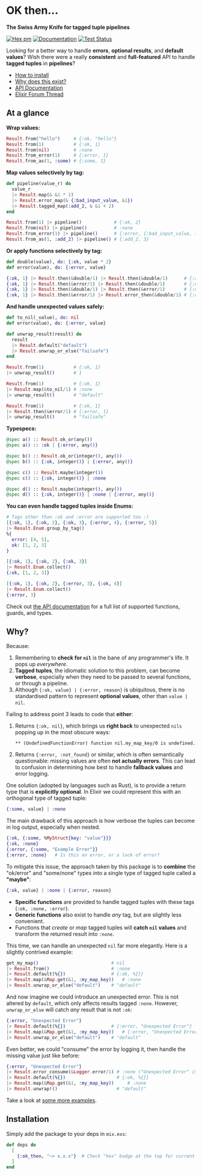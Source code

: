 # OK then...

**The Swiss Army Knife for tagged tuple pipelines**

[![Hex pm](https://img.shields.io/hexpm/v/ok_then)](https://hex.pm/packages/ok_then)
[![Documentation](https://img.shields.io/badge/docs-hexdocs-blue)](https://hexdocs.pm/ok_then)
[![Test Status](https://img.shields.io/github/workflow/status/flexibility-org/ok_then/Mix%20Tests)](https://github.com/flexibility-org/ok_then/actions)

Looking for a better way to handle **errors**, **optional results**,
and **default values**? Wish there were a really **consistent** and
**full-featured** API to handle **tagged tuples** in **pipelines**?

* [How to install](#installation)
* [Why does this exist?](#why)
* [API Documentation](https://hexdocs.pm/ok_then/OkThen.Result.html)
* [Elixir Forum Thread](https://elixirforum.com/t/39983)

## At a glance

**Wrap values:**
```elixir
Result.from("hello")     # {:ok, "hello"}
Result.from(1)           # {:ok, 1}
Result.from(nil)         # :none
Result.from_error(1)     # {:error, 1}
Result.from_as(1, :some) # {:some, 1}
```

**Map values selectively by tag:**
```elixir
def pipeline(value_r) do
  value_r
  |> Result.map(& &1 * 2)
  |> Result.error_map(& {:bad_input_value, &1})
  |> Result.tagged_map(:add_2, & &1 + 2)
end

Result.from(1) |> pipeline()            # {:ok, 2}
Result.from(nil) |> pipeline()          # :none
Result.from_error(1) |> pipeline()      # {:error, {:bad_input_value, 1}}
Result.from_as(1, :add_2) |> pipeline() # {:add_2, 3}
```

**Or apply functions selectively by tag:**
```elixir
def double(value), do: {:ok, value * 2}
def error(value), do: {:error, value}

{:ok, 1} |> Result.then(&double/1) |> Result.then(&double/1)      # {:ok, 4}
{:ok, 1} |> Result.then(&error/1) |> Result.then(&double/1)       # {:error, 1}
{:ok, 1} |> Result.then(&double/1) |> Result.then(&error/1)       # {:error, 2}
{:ok, 1} |> Result.then(&error/1) |> Result.error_then(&double/1) # {:ok, 2}
```

**And handle unexpected values safely:**
```elixir
def to_nil(_value), do: nil
def error(value), do: {:error, value}

def unwrap_result(result) do
  result
  |> Result.default("default")
  |> Result.unwrap_or_else("failsafe")
end

Result.from(1)           # {:ok, 1}
|> unwrap_result()       # 1

Result.from(1)           # {:ok, 1}
|> Result.map(&to_nil/1) # :none
|> unwrap_result()       # "default"

Result.from(1)           # {:ok, 1}
|> Result.then(&error/1) # {:error, 1}
|> unwrap_result()       # "failsafe"
```

**Typespecs:**
```elixir
@spec a() :: Result.ok_or(any())
@spec a() :: :ok | {:error, any()}

@spec b() :: Result.ok_or(integer(), any())
@spec b() :: {:ok, integer()} | {:error, any()}

@spec c() :: Result.maybe(integer())
@spec c() :: {:ok, integer()} | :none

@spec d() :: Result.maybe(integer(), any())
@spec d() :: {:ok, integer()} | :none | {:error, any()}
```

**You can even handle tagged tuples inside Enums:**
```elixir
# Tags other than :ok and :error are supported too :)
[{:ok, 1}, {:ok, 2}, {:ok, 3}, {:error, 4}, {:error, 5}]
|> Result.Enum.group_by_tag()
%{
  error: [4, 5],
  ok: [1, 2, 3]
}
```

```elixir
[{:ok, 1}, {:ok, 2}, {:ok, 3}]
|> Result.Enum.collect()
{:ok, [1, 2, 3]}
```

```elixir
[{:ok, 1}, {:ok, 2}, {:error, 3}, {:ok, 4}]
|> Result.Enum.collect()
{:error, 3}
```

Check out [the API documentation](https://hexdocs.pm/ok_then/OkThen.Result.html)
for a full list of supported functions, guards, and types.

## Why?

Because:

1. Remembering to **check for `nil`** is the bane of any programmer's life. It
   pops up _everywhere_.
2. **Tagged tuples**, the idiomatic solution to this problem, can become
   **verbose**, especially when they need to be passed to several functions, or
   through a pipeline.
3. Although `{:ok, value} | {:error, reason}` is ubiquitous, there is no
   standardised pattern to represent **optional values**, other than `value |
   nil`.

Failing to address point 3 leads to code that **either**:

1. Returns `{:ok, nil}`, which brings us **right back** to unexpected `nils`
   popping up in the most obscure ways:

   `** (UndefinedFunctionError) function nil.my_map_key/0 is undefined.`

2. Returns `{:error, :not_found}` or similar, which is often semantically
   questionable: missing values are often **not actually errors**. This can lead
   to confusion in determining how best to handle **fallback values** and error
   logging.

One solution (adopted by languages such as Rust), is to provide a return type
that is **explicitly optional**. In Elixir we could represent this with an
orthogonal type of tagged tuple:


```elixir
{:some, value} | :none
```

The main drawback of this approach is how verbose the tuples can become in log
output, especially when nested.

```elixir
{:ok, {:some, %MyStruct{key: "value"}}}
{:ok, :none}
{:error, {:some, "Example Error"}}
{:error, :none}   # Is this an error, or a lack of error?
```

To mitigate this issue, the approach taken by this package is to **combine** the
"ok/error" and "some/none" types into a single type of tagged tuple called a
**"maybe"**:

```elixir
{:ok, value} | :none | {:error, reason}
```

* **Specific functions** are provided to handle tagged tuples with these tags (`:ok,
  :none, :error`).
* **Generic functions** also exist to handle _any_ tag, but are slightly less
  convenient.
* Functions that _create_ or _map_ tagged tuples will **catch `nil` values** and
  transform the returned result into `:none`.

This time, we can handle an unexpected `nil` far more elegantly. Here is a
slightly contrived example:

```elixir
get_my_map()                           # nil
|> Result.from()                       # :none
|> Result.default(%{})                 # {:ok, %{}}
|> Result.map(&Map.get(&1, :my_map_key))   # :none
|> Result.unwrap_or_else("default")    # "default"
```

And now imagine we could introduce an unexpected error. This is not altered by
`default`, which only affects results tagged `:none`. However, `unwrap_or_else`
will catch _any_ result that is not `:ok`:

```elixir
{:error, "Unexpected Error"}
|> Result.default(%{})                 # {:error, "Unexpected Error"}
|> Result.map(&Map.get(&1, :my_map_key))   # {:error, "Unexpected Error"}
|> Result.unwrap_or_else("default")    # "default"
```

Even better, we could "consume" the error by logging it, then handle the missing
value just like before:

```elixir
{:error, "Unexpected Error"}
|> Result.error_consume(&Logger.error/1) # :none ("Unexpected Error" is logged)
|> Result.default(%{})                   # {:ok, %{}}
|> Result.map(&Map.get(&1, :my_map_key))     # :none
|> Result.unwrap!()                      # "default"
```

Take a look at [some more examples](#at-a-glance).

## Installation

Simply add the package to your deps in `mix.exs`:

```elixir
def deps do
  [
    {:ok_then, "~> x.x.x"}  # Check "hex" badge at the top for current version
  ]
end
```
